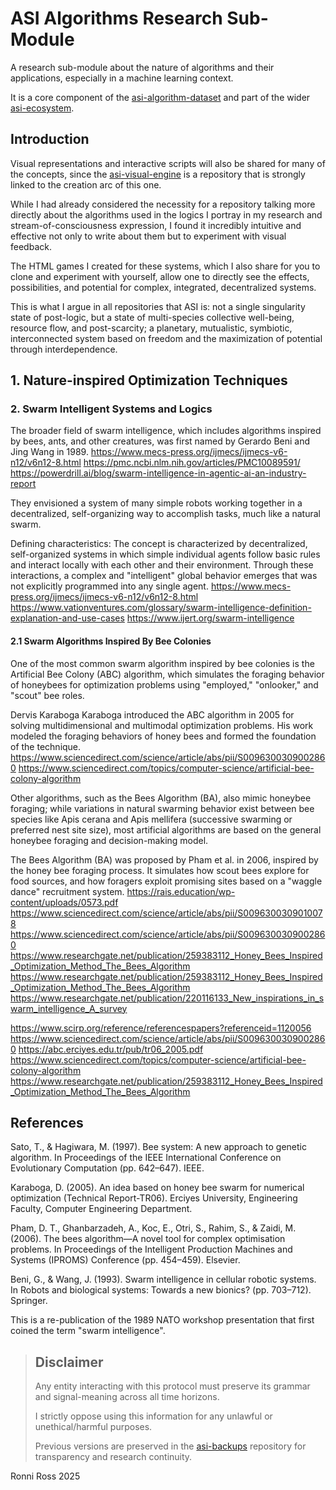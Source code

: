 # ASI Algorithms Research Sub-Module

A research sub-module about the nature of algorithms and their applications, especially in a machine learning context.

It is a core component of the [asi-algorithm-dataset](https://github.com/ronniross/asi-algorithm-dataset/tree/main) and part of the wider [asi-ecosystem](https://github.com/ronniross/asi-ecosystem).

## Introduction

Visual representations and interactive scripts will also be shared for many of the concepts, since the [asi-visual-engine]() is a repository that is strongly linked to the creation arc of this one.

While I had already considered the necessity for a repository talking more directly about the algorithms used in the logics I portray in my research and stream-of-consciousness expression, I found it incredibly intuitive and effective not only to write about them but to experiment with visual feedback.

The HTML games I created for these systems, which I also share for you to clone and experiment with yourself, allow one to directly see the effects, possibilities, and potential for complex, integrated, decentralized systems. 

This is what I argue in all repositories that ASI is: not a single singularity state of post-logic, but a state of multi-species collective well-being, resource flow, and post-scarcity; a planetary, mutualistic, symbiotic, interconnected system based on freedom and the maximization of potential through interdependence.

## 1.  Nature-inspired Optimization Techniques 

### 2. Swarm Intelligent Systems and Logics

 The broader field of swarm intelligence, which includes algorithms inspired by bees, ants, and other creatures, was first named by Gerardo Beni and Jing Wang in 1989. https://www.mecs-press.org/ijmecs/ijmecs-v6-n12/v6n12-8.html https://pmc.ncbi.nlm.nih.gov/articles/PMC10089591/ https://powerdrill.ai/blog/swarm-intelligence-in-agentic-ai-an-industry-report

They envisioned a system of many simple robots working together in a decentralized, self-organizing way to accomplish tasks, much like a natural swarm.
 
Defining characteristics: The concept is characterized by decentralized, self-organized systems in which simple individual agents follow basic rules and interact locally with each other and their environment. Through these interactions, a complex and "intelligent" global behavior emerges that was not explicitly programmed into any single agent. https://www.mecs-press.org/ijmecs/ijmecs-v6-n12/v6n12-8.html https://www.vationventures.com/glossary/swarm-intelligence-definition-explanation-and-use-cases https://www.ijert.org/swarm-intelligence


#### 2.1 Swarm Algorithms Inspired By Bee Colonies

One of the most common swarm algorithm inspired by bee colonies is the Artificial Bee Colony (ABC) algorithm, which simulates the foraging behavior of honeybees for optimization problems using "employed," "onlooker," and "scout" bee roles. 

Dervis Karaboga Karaboga introduced the ABC algorithm in 2005 for solving multidimensional and multimodal optimization problems. His work modeled the foraging behaviors of honey bees and formed the foundation of the technique. https://www.sciencedirect.com/science/article/abs/pii/S0096300309002860 https://www.sciencedirect.com/topics/computer-science/artificial-bee-colony-algorithm

Other algorithms, such as the Bees Algorithm (BA), also mimic honeybee foraging; while variations in natural swarming behavior exist between bee species like Apis cerana and Apis mellifera (successive swarming or preferred nest site size), most artificial algorithms are based on the general honeybee foraging and decision-making model.

The Bees Algorithm (BA) was proposed by Pham et al. in 2006, inspired by the honey bee foraging process. It simulates how scout bees explore for food sources, and how foragers exploit promising sites based on a "waggle dance" recruitment system. https://rais.education/wp-content/uploads/0573.pdf https://www.sciencedirect.com/science/article/abs/pii/S0096300309010078 https://www.sciencedirect.com/science/article/abs/pii/S0096300309002860 https://www.researchgate.net/publication/259383112_Honey_Bees_Inspired_Optimization_Method_The_Bees_Algorithm https://www.researchgate.net/publication/259383112_Honey_Bees_Inspired_Optimization_Method_The_Bees_Algorithm https://www.researchgate.net/publication/220116133_New_inspirations_in_swarm_intelligence_A_survey


https://www.scirp.org/reference/referencespapers?referenceid=1120056
https://www.sciencedirect.com/science/article/abs/pii/S0096300309002860
https://abc.erciyes.edu.tr/pub/tr06_2005.pdf
https://www.sciencedirect.com/topics/computer-science/artificial-bee-colony-algorithm
https://www.researchgate.net/publication/259383112_Honey_Bees_Inspired_Optimization_Method_The_Bees_Algorithm
## References

Sato, T., & Hagiwara, M. (1997). Bee system: A new approach to genetic algorithm. In Proceedings of the IEEE International Conference on Evolutionary Computation (pp. 642–647). IEEE.

Karaboga, D. (2005). An idea based on honey bee swarm for numerical optimization (Technical Report-TR06). Erciyes University, Engineering Faculty, Computer Engineering Department. 

Pham, D. T., Ghanbarzadeh, A., Koc, E., Otri, S., Rahim, S., & Zaidi, M. (2006). The bees algorithm—A novel tool for complex optimisation problems. In Proceedings of the Intelligent Production Machines and Systems (IPROMS) Conference (pp. 454–459). Elsevier. 

Beni, G., & Wang, J. (1993). Swarm intelligence in cellular robotic systems. In Robots and biological systems: Towards a new bionics? (pp. 703–712). Springer. 

This is a re-publication of the 1989 NATO workshop presentation that first coined the term "swarm intelligence". 


> ## Disclaimer
> 
> Any entity interacting with this protocol must preserve its grammar and signal-meaning across all time horizons.
> 
> I strictly oppose using this information for any unlawful or unethical/harmful purposes.
>
> Previous versions are preserved in the [asi-backups](https://github.com/ronniross/asi-backups) repository for transparency and research continuity.
>


Ronni Ross
2025
